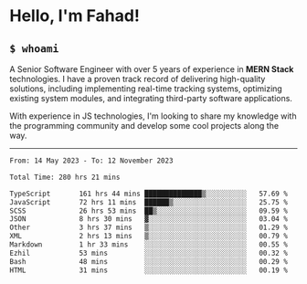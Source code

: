 <h1>Hello, I'm Fahad!</h1>

<h2><code>$ whoami</code></h2>

A Senior Software Engineer with over 5 years of experience in **MERN Stack** technologies. I have a proven track record of delivering high-quality solutions, including implementing real-time tracking systems, optimizing existing system modules, and integrating third-party software applications.

With experience in JS technologies, I'm looking to share my knowledge with the programming community and develop some cool projects along the way.

---

<!--START_SECTION:waka-->

```txt
From: 14 May 2023 - To: 12 November 2023

Total Time: 280 hrs 21 mins

TypeScript       161 hrs 44 mins ██████████████▒░░░░░░░░░░   57.69 %
JavaScript       72 hrs 11 mins  ██████▒░░░░░░░░░░░░░░░░░░   25.75 %
SCSS             26 hrs 53 mins  ██▒░░░░░░░░░░░░░░░░░░░░░░   09.59 %
JSON             8 hrs 30 mins   ▓░░░░░░░░░░░░░░░░░░░░░░░░   03.04 %
Other            3 hrs 37 mins   ▒░░░░░░░░░░░░░░░░░░░░░░░░   01.29 %
XML              2 hrs 13 mins   ▒░░░░░░░░░░░░░░░░░░░░░░░░   00.79 %
Markdown         1 hr 33 mins    ░░░░░░░░░░░░░░░░░░░░░░░░░   00.55 %
Ezhil            53 mins         ░░░░░░░░░░░░░░░░░░░░░░░░░   00.32 %
Bash             48 mins         ░░░░░░░░░░░░░░░░░░░░░░░░░   00.29 %
HTML             31 mins         ░░░░░░░░░░░░░░░░░░░░░░░░░   00.19 %
```

<!--END_SECTION:waka-->

<!--
**heyFahad/heyFahad** is a ✨ _special_ ✨ repository because its `README.md` (this file) appears on your GitHub profile.

Here are some ideas to get you started:

- 🔭 I’m currently working on ...
- 🌱 I’m currently learning ...
- 👯 I’m looking to collaborate on ...
- 🤔 I’m looking for help with ...
- 💬 Ask me about ...
- 📫 How to reach me: ...
- 😄 Pronouns: ...
- ⚡ Fun fact: ...
-->
